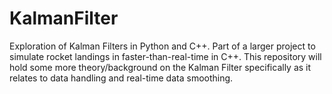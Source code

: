 # KalmanFilter
Exploration of Kalman Filters in Python and C++. Part of a larger project to simulate rocket landings in faster-than-real-time in C++. This repository will hold some more theory/background on the Kalman Filter specifically as it relates to data handling and real-time data smoothing.
